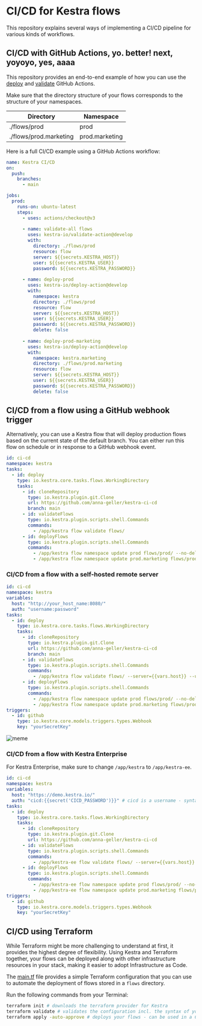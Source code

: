 # CI/CD for Kestra flows

This repository explains several ways of implementing a CI/CD pipeline for various kinds of workflows.

## CI/CD with GitHub Actions, yo. better! next, yoyoyo, yes, aaaa

This repository provides an end-to-end example of how you can use the [deploy](https://github.com/marketplace/actions/kestra-deploy-action) and [validate](https://github.com/marketplace/actions/kestra-validate-action) GitHub Actions. 

Make sure that the directory structure of your flows corresponds to the structure of your namespaces.

| Directory              | Namespace      |
| ---------------------- | -------------- |
| ./flows/prod           | prod           |
| ./flows/prod.marketing | prod.marketing |


Here is a full CI/CD example using a GitHub Actions workflow:

```yaml
name: Kestra CI/CD
on: 
  push:
    branches:
      - main

jobs:
  prod:
    runs-on: ubuntu-latest
    steps:
      - uses: actions/checkout@v3
      
      - name: validate-all flows
        uses: kestra-io/validate-action@develop
        with:
          directory: ./flows/prod
          resource: flow
          server: ${{secrets.KESTRA_HOST}}
          user: ${{secrets.KESTRA_USER}}
          password: ${{secrets.KESTRA_PASSWORD}}
      
      - name: deploy-prod
        uses: kestra-io/deploy-action@develop
        with:
          namespace: kestra
          directory: ./flows/prod
          resource: flow
          server: ${{secrets.KESTRA_HOST}}
          user: ${{secrets.KESTRA_USER}}
          password: ${{secrets.KESTRA_PASSWORD}}
          delete: false
      
      - name: deploy-prod-marketing
        uses: kestra-io/deploy-action@develop
        with:
          namespace: kestra.marketing
          directory: ./flows/prod.marketing
          resource: flow
          server: ${{secrets.KESTRA_HOST}}
          user: ${{secrets.KESTRA_USER}}
          password: ${{secrets.KESTRA_PASSWORD}}
          delete: false
```


## CI/CD from a flow using a GitHub webhook trigger

Alternatively, you can use a Kestra flow that will deploy production flows based on the current state of the default branch. You can either run this flow on schedule or in response to a GitHub webhook event.

```yaml
id: ci-cd
namespace: kestra
tasks:
  - id: deploy
    type: io.kestra.core.tasks.flows.WorkingDirectory
    tasks:
      - id: cloneRepository
        type: io.kestra.plugin.git.Clone
        url: https://github.com/anna-geller/kestra-ci-cd
        branch: main
      - id: validateFlows
        type: io.kestra.plugin.scripts.shell.Commands
        commands:
          - /app/kestra flow validate flows/ 
      - id: deployFlows
        type: io.kestra.plugin.scripts.shell.Commands
        commands:
          - /app/kestra flow namespace update prod flows/prod/ --no-delete 
          - /app/kestra flow namespace update prod.marketing flows/prod.marketing/ --no-delete
```

### CI/CD from a flow with a self-hosted remote server

```yaml
id: ci-cd
namespace: kestra
variables:
  host: "http://your_host_name:8080/" 
  auth: "username:password"
tasks:
  - id: deploy
    type: io.kestra.core.tasks.flows.WorkingDirectory
    tasks:
      - id: cloneRepository
        type: io.kestra.plugin.git.Clone
        url: https://github.com/anna-geller/kestra-ci-cd
        branch: main
      - id: validateFlows
        type: io.kestra.plugin.scripts.shell.Commands
        commands:
          - /app/kestra flow validate flows/ --server={{vars.host}} --user={{vars.auth}}
      - id: deployFlows
        type: io.kestra.plugin.scripts.shell.Commands
        commands:
          - /app/kestra flow namespace update prod flows/prod/ --no-delete --server={{vars.host}} --user={{vars.auth}}
          - /app/kestra flow namespace update prod.marketing flows/prod.marketing/ --no-delete --server={{vars.host}} --user={{vars.auth}}
triggers:
  - id: github
    type: io.kestra.core.models.triggers.types.Webhook
    key: "yourSecretKey"
```

![meme](docs/meme.jpg)


### CI/CD from a flow with Kestra Enterprise

For Kestra Enterprise, make sure to change `/app/kestra` to `/app/kestra-ee`.

```yaml
id: ci-cd
namespace: kestra
variables:
  host: "https://demo.kestra.io/"
  auth: "cicd:{{secret('CICD_PASSWORD')}}" # cicd is a username - syntax is username:password
tasks:
  - id: deploy
    type: io.kestra.core.tasks.flows.WorkingDirectory
    tasks:
      - id: cloneRepository
        type: io.kestra.plugin.git.Clone
        url: https://github.com/anna-geller/kestra-ci-cd
      - id: validateFlows
        type: io.kestra.plugin.scripts.shell.Commands
        commands:
          - /app/kestra-ee flow validate flows/ --server={{vars.host}} --user={{vars.auth}}
      - id: deployFlows
        type: io.kestra.plugin.scripts.shell.Commands
        commands:
          - /app/kestra-ee flow namespace update prod flows/prod/ --no-delete --server={{vars.host}} --user={{vars.auth}}
          - /app/kestra-ee flow namespace update prod.marketing flows/prod.marketing/ --no-delete --server={{vars.host}} --user={{vars.auth}}
triggers:
  - id: github
    type: io.kestra.core.models.triggers.types.Webhook
    key: "yourSecretKey"
```

## CI/CD using Terraform

While Terraform might be more challenging to understand at first, it provides the highest degree of flexibility. Using Kestra and Terraform together, your flows can be deployed along with other infrastructure resources in your stack, making it easier to adopt Infrastructure as Code.

The [main.tf](main.tf) file provides a simple Terraform configuration that you can use to automate the deployment of flows stored in a `flows` directory.

Run the following commands from your Terminal:

```bash
terraform init # downloads the terraform provider for Kestra
terraform validate # validates the configuration incl. the syntax of your flows
terraform apply -auto-approve # deploys your flows - can be used in a CI/CD process
```
